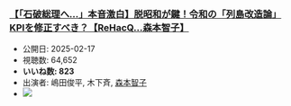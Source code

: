 ### [【「石破総理へ…」本音激白】脱昭和が鍵！令和の「列島改造論」KPIを修正すべき？【ReHacQ…森本智子】](https://www.youtube.com/watch?v=aDEt2s874eA)
-   公開日: 2025-02-17
-   視聴数: 64,652
-   **いいね数: 823**
-   出演者: 嶋田俊平, 木下斉, [森本智子](/rehacq_fan/people/森本智子 "wikilink")
- [![](https://img.youtube.com/vi/aDEt2s874eA/hqdefault.jpg)](https://www.youtube.com/watch?v=aDEt2s874eA)
